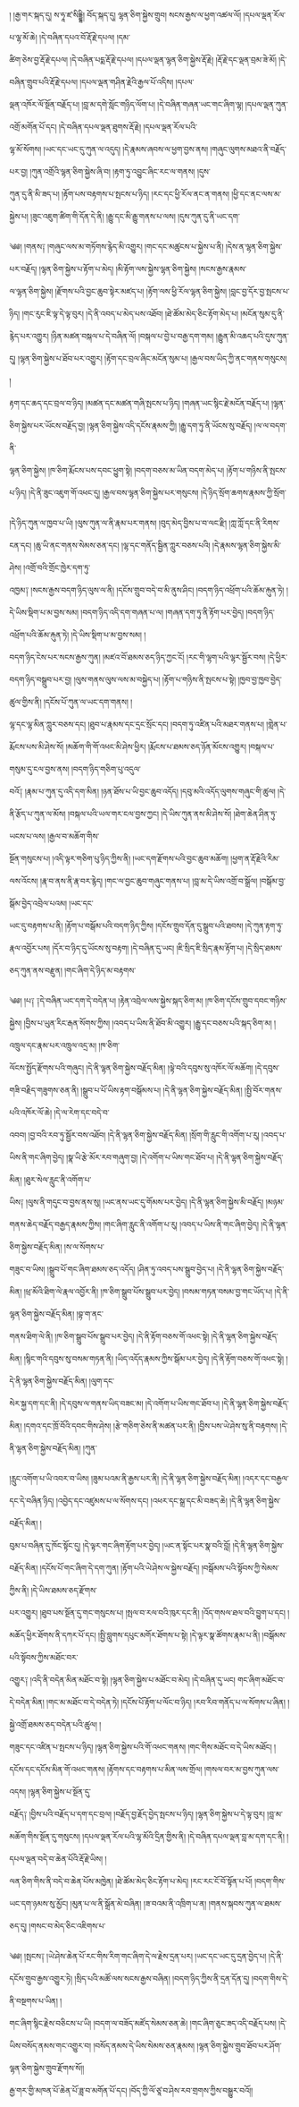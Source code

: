 ﻿  
། །རྒྱ་གར་སྐད་དུ། ས་ཧཱ་ཛ་སིདྡྷི། བོད་སྐད་དུ། ལྷན་ཅིག་སྐྱེས་གྲུབ། སངས་རྒྱས་ལ་ཕྱག་འཚལ་ལོ། །དཔལ་ལྡན་རོལ་པ་ལྷ་མོ་ཆེ། །དེ་བཞིན་དཔའ་བོ་རྡོ་རྗེ་དཔལ། །དམ་  
ཚིག་ཅེས་བྱ་རྡོ་རྗེ་དཔལ། །དེ་བཞིན་པདྨ་རྡོ་རྗེ་དཔལ། །དཔལ་ལྡན་ལྷན་ཅིག་སྐྱེས་རྡོ་རྗེ། །རྡོ་རྗེ་དང་ལྡན་བྲམ་ཟེ་མོ། །དེ་བཞིན་གྲུབ་པའི་རྡོ་རྗེ་དཔལ། །དཔལ་ལྡན་གཤིན་རྗེའི་རྒྱལ་པོ་འདིས། །དཔལ་  
ལྡན་འཁོར་ལོ་སྔོན་བརྗོད་པ། །བླ་མ་དགེ་སློང་གཉིད་ལོག་པ། །དེ་བཞིན་གཞན་ཡང་གང་ཞིག་ལྷ། །དཔལ་ལྡན་ཀུན་འགྲོ་མགོན་པོ་དང། །དེ་བཞིན་དཔལ་ལྡན་ཐུགས་རྡོ་རྗེ། །དཔལ་ལྡན་རོལ་པའི་  
ལྷ་མོ་སོགས། །ཡང་དང་ཡང་དུ་ཀུན་ལ་འདུད། །དེ་རྣམས་ཞབས་ལ་ཕྱག་བྱས་ནས། །གཞུང་ལུགས་མཐའ་ནི་བརྗོད་པར་བྱ། །ཀུན་འགྲོའི་ལྷན་ཅིག་སྐྱེས་ཞི་བ། །རྟག་ཏུ་འབྱུང་ཞིང་རང་ལ་གནས། །དུས་  
ཀུན་དུ་ནི་མི་ཟད་པ། །རྟོག་པས་བརྟགས་པ་སྤངས་པ་ཉིད། །རང་དང་ཕྱི་རོལ་ནང་ན་གནས། །ཕྱི་དང་ནང་ལས་མ་སྐྱེས་པ། །ཟུང་འཇུག་ཚིག་གི་དོན་དེ་ནི། །རྒྱུ་དང་མི་རྒྱུ་གནས་པ་ལས། །དུས་ཀུན་དུ་ནི་ཡང་དག་  
  
༄༅། །གནས༑ །གཞུང་ལས་མ་གཏོགས་རྙེད་མི་འགྱུར། །གང་དང་མཚུངས་པ་སྐྱེས་པ་ནི། །དེས་ན་ལྷན་ཅིག་སྐྱེས་པར་བརྗོད། །ལྷན་ཅིག་སྐྱེས་པ་རྟོག་པ་མེད། །མི་རྟོག་ལས་སྐྱེས་ལྷན་ཅིག་སྐྱེས། །སངས་རྒྱས་རྣམས་  
ལ་ལྷན་ཅིག་སྐྱེས། །རྫོགས་པའི་བྱང་ཆུབ་སྟེར་མཛད་པ། །རྟོག་ལས་ཕྱི་རོལ་ལྷན་ཅིག་སྐྱེས། །བླང་བྱ་དོར་བྱ་སྤངས་པ་ཉིད། །གང་རུང་ཇི་ལྟ་དེ་ལྟ་བུར། །དེ་ནི་འབད་པ་མེད་པས་འཐོབ། །ཐེ་ཚོམ་མེད་ཅིང་རྟོག་མེད་པ། །མངོན་སུམ་དུ་ནི་  
རྙེད་པར་འགྱུར། །ཉིན་མཚན་བསྐལ་པ་དེ་བཞིན་ལོ། །བསྐལ་པ་བྱེ་པ་བརྒྱ་དག་གམ། །རྒྱུན་མི་འཆད་པའི་དུས་ཀུན་དུ། །ལྷན་ཅིག་སྐྱེས་པ་ཐོབ་པར་འགྱུར། །རྟོག་དང་བྲལ་ཞིང་མངོན་སུམ་པ། །རྒྱལ་བས་ཡིད་ཀྱི་ནང་གནས་གསུངས། །  
རྟག་དང་ཆད་དང་བྲལ་བ་ཉིད། །མཚན་དང་མཚན་གཞི་སྤངས་པ་ཉིད། །གཞན་ཡང་སྙིང་རྗེ་མངོན་བརྗོད་པ། །ལྷན་ཅིག་སྐྱེས་པར་ཡོངས་བརྗོད་བྱ། །ལྷན་ཅིག་སྐྱེས་འདི་དངོས་རྣམས་ཀྱི། །རྒྱུ་དག་ཏུ་ནི་ཡོངས་སུ་བརྗོད། །ལ་ལ་བདག་ནི་  
ལྷན་ཅིག་སྐྱེས། །ཁ་ཅིག་རྨོངས་པས་དབང་ཕྱུག་སྟེ། །བདག་བཅས་མ་ཡིན་བདག་མེད་པ། །རྟོག་པ་གཉིས་ནི་སྤངས་པ་ཉིད། །དེ་ནི་ཟུང་འཇུག་གོ་འཕང་དུ། །རྒྱལ་བས་ལྷན་ཅིག་སྐྱེས་པར་གསུངས། །དེ་ཉིད་སྲོག་ཆགས་རྣམས་ཀྱི་སྲོག་  
  
།དེ་ཉིད་ཀུན་ལ་ཁྱབ་པ་ཡི། །ལུས་ཀུན་ལ་ནི་རྣམ་པར་གནས། །བུད་མེད་བྱིས་པ་བ་ལང་རྫི། །ཀླ་ཀློ་དང་ནི་རིགས་ངན་དང། །ཆུ་ཡི་ནང་གནས་སེམས་ཅན་དང། །ལྷ་དང་གནོད་སྦྱིན་ཀླུར་བཅས་པའི། །དེ་རྣམས་ལྷན་ཅིག་སྐྱེས་མི་ཤེས། །འགྲོ་བའི་གྲོང་ཁྱེར་དག་ཏུ་  
འཁྱམ༑ །སངས་རྒྱས་བདག་ཉིད་ལུས་ལ་ནི། །དངོས་གྲུབ་བདེ་བ་མི་ནུས་ཤིང། །བདག་ཉིད་འཕྲོག་པའི་ཆོམ་རྐུན་ཏེ། །དེ་ཡིས་སྡིག་པ་མ་བྱས་སམ། །བདག་ཉིད་འདི་དག་གཞན་པ་ལ། །གཞན་དག་ཏུ་ནི་རྟོག་པར་བྱེད། །བདག་ཉིད་འཕྲོག་པའི་ཆོམ་རྐུན་ཏེ། །དེ་ཡིས་སྡིག་པ་མ་བྱས་སམ། །  
བདག་ཉིད་ངེས་པར་སངས་རྒྱས་ཀུན། །མཛའ་བོ་ཐམས་ཅད་ཉིད་ཀྱང་ངོ། །རང་གི་ལྷག་པའི་ལྷར་སྦྱོར་བས། །དེ་ཕྱིར་བདག་ཉིད་བསྒྲུབ་པར་བྱ། །ལུས་གནས་ལུས་ལས་མ་བསྐྱེད་པ། །རྟོག་པ་གཉིས་ནི་སྤངས་པ་སྟེ། །ཁྱབ་བྱ་ཁྱབ་བྱེད་ཚུལ་གྱིས་ནི། །དངོས་པོ་ཀུན་ལ་ཡང་དག་གནས། །  
ལྷ་དང་ལྷ་མིན་ཀླུར་བཅས་དང། །ཐུབ་པ་རྣམས་དང་དྲང་སྲོང་དང། །བདག་ཏུ་འཛིན་པའི་མཐར་གནས་པ། །གླེན་པ་རྨོངས་པས་མི་ཤེས་སོ། །མཆོག་གི་གོ་འཕང་མི་ཤེས་ཕྱིར། །རྨོངས་པ་ཐམས་ཅད་ཉོན་མོངས་འགྱུར། །བསྐལ་པ་གསུམ་དུ་ངལ་བྱས་ནས། །བདག་ཉིད་གཅིག་པུ་འདུལ་  
བའོ༑ །རྣམ་པ་ཀུན་དུ་འདི་དག་མིན། །ཉན་ཐོས་པ་ཡི་བྱང་ཆུབ་འདོད། །དབུ་མའི་འདོད་ལུགས་གཞུང་གི་ཚུལ། །དེ་ནི་རྩོད་པ་ཀུན་ལ་མོས། །བསྐལ་པའི་ཡལ་གར་ངལ་བྱས་ཀྱང། །དེ་ཡིས་ཀུན་ནས་མི་ཤེས་སོ། །ཐེག་ཆེན་ཤིན་ཏུ་ཡངས་པ་ལས། །རྒྱལ་བ་མཆོག་གིས་  
སྔོན་གསུངས་པ། །འདི་ལྟར་གཅིག་པུ་ཉིད་ཀྱིས་ནི། །ཡང་དག་རྫོགས་པའི་བྱང་ཆུབ་མཆོག། །ཕྱག་ན་རྡོ་རྗེའི་རིམ་ལས་འོངས། །རྣ་བ་ནས་ནི་རྣ་བར་རྙེད། །གང་ལ་བྱང་ཆུབ་གཞུང་གནས་པ། །བླ་མ་དེ་ཡིས་འགྲོ་བ་སྒྲོལ། །བསྒོམ་བྱ་སྒོམ་བྱེད་འབྲེལ་པའམ། །ཡང་དང་  
ཡང་དུ་བརྟགས་པ་ནི། །རྟོག་པ་བསྒོམ་པའི་བདག་ཉིད་ཀྱིས། །དངོས་གྲུབ་དོན་དུ་སྒྲུབ་པའི་ཐབས། །དེ་ཀུན་རྟག་ཏུ་རྣལ་འབྱོར་པས། །དོར་བ་ཉིད་དུ་ཡོངས་སུ་བརྟག། །དེ་བཞིན་དུ་ཡང། །ཇི་སྲིད་ཇི་སྲིད་རྣམ་རྟོག་པ། །དེ་སྲིད་ཐམས་ཅད་ཀུན་ནས་བརྫུན། །གང་ཞིག་དེ་ཉིད་མ་བརྟགས་  
  
༄༅། །པ༑ ༑དེ་བཞིན་ཡང་དག་དེ་བདེན་པ། །རྟེན་འབྲེལ་ལས་སྐྱེས་སྐད་ཅིག་མ། །ཁ་ཅིག་དངོས་གྲུབ་དབང་གཉིས་སྐྱེས། །བྱིས་པ་ཡུན་རིང་རྒན་སོགས་ཀྱིས། །འབད་པ་ཡིས་ནི་ཐོབ་མི་འགྱུར། །རྒྱུ་དང་བཅས་པའི་སྐད་ཅིག་མ། །འཁྲུལ་དང་རྣམ་པར་འཁྲུལ་འདྲ་མ། །ཁ་ཅིག་  
ལོངས་སྤྱོད་རྫོགས་པའི་གཞུང། །དེ་ནི་ལྷན་ཅིག་སྐྱེས་བརྗོད་མིན། །ལྟེ་བའི་དབུས་སུ་འཁོར་ལོ་མཆོག། །དེ་དབུས་གཟི་བརྗིད་གཟུགས་ཅན་ནི། །སྒྲུབ་པ་པོ་ཡིས་རྟག་བསྒོམས་པ། །དེ་ནི་ལྷན་ཅིག་སྐྱེས་བརྗོད་མིན། །སྤྱི་བོར་གནས་པའི་འཁོར་ལོ་ཆེ། །དེ་ལ་རེག་དང་བདེ་བ་  
འབབ། །བྱ་བའི་རབ་ཏུ་སྦྱོར་བས་འཐོབ། །དེ་ནི་ལྷན་ཅིག་སྐྱེས་བརྗོད་མིན། །སྲོག་གི་རླུང་གི་འགོག་པ་རུ། །འབད་པ་ཡིས་ནི་གང་ཞིག་བྱེད། །སྣ་ཡི་རྩེ་མོར་རབ་གཞུག་བྱ། །དེ་འགོག་པ་ཡིས་གང་ཐོབ་པ། །དེ་ནི་ལྷན་ཅིག་སྐྱེས་བརྗོད་མིན། །ཐུར་སེལ་རླུང་ནི་འགོག་པ་  
ཡིས༑ །ལུས་ནི་གདུང་བ་བྱས་ནས་སུ། །ཡང་ནས་ཡང་དུ་གོམས་པར་བྱེད། །དེ་ནི་ལྷན་ཅིག་སྐྱེས་མི་བརྗོད། །མཉམ་གནས་ཆེད་བརྗོད་བརྒྱད་རྣམས་ཀྱིས། །གང་ཞིག་རླུང་ནི་འགོག་པ་རུ། །འབད་པ་ཡིས་ནི་གང་ཞིག་བྱེད། །དེ་ནི་ལྷན་ཅིག་སྐྱེས་བརྗོད་མིན། །ས་ལ་སོགས་པ་  
གཟུང་བ་ཡིས། །སྒྲུབ་པོ་གང་ཞིག་ཐམས་ཅད་འདོད། །ཤིན་ཏུ་འབད་པས་སྒྲུབ་བྱེད་པ། །དེ་ནི་ལྷན་ཅིག་སྐྱེས་བརྗོད་མིན། །ཕྲ་མོའི་ཐིག་ལེ་རྣལ་འབྱོར་ནི། །ཁ་ཅིག་སྒྲུབ་པོས་སྒྲུབ་པར་བྱེད། །བསམ་གཏན་བསམ་བྱ་གང་ཡོད་པ། །དེ་ནི་ལྷན་ཅིག་སྐྱེས་བརྗོད་མིན། །བྷ་ག་ནང་  
གནས་ཐིག་ལེ་ནི། །ཁ་ཅིག་སྒྲུབ་པོས་སྒྲུབ་པར་བྱེད། །དེ་ནི་རྟོག་བཅས་གོ་འཕང་སྟེ། །དེ་ནི་ལྷན་ཅིག་སྐྱེས་བརྗོད་མིན། །སྙིང་གའི་དབུས་སུ་བསམ་གཏན་ནི། །ཡིད་འདོད་རྣམས་ཀྱིས་སྒོམ་པར་བྱེད། །དེ་ནི་རྟོག་བཅས་གོ་འཕང་སྟེ། །དེ་ནི་ལྷན་ཅིག་སྐྱེས་བརྗོད་མིན། །ལུག་དང་  
སེར་སྐྱ་དག་དང་ནི། །དེ་དབུས་ལ་གནས་ཡིད་བཟང་མ། །དེ་འགོག་པ་ཡིས་གང་ཐོབ་པ། །དེ་ནི་ལྷན་ཅིག་སྐྱེས་བརྗོད་མིན། །དགའ་དང་ཁྲོ་བོའི་དབང་གིས་ཤེས། །རྩེ་གཅིག་ཅེས་ནི་མཚན་པར་ནི། །བྱིས་པས་ཡེ་ཤེས་སུ་ནི་བརྟགས། །དེ་ནི་ལྷན་ཅིག་སྐྱེས་བརྗོད་མིན། །ཀུན་  
  
།རླུང་འགོག་པ་ཡི་འབར་བ་ཡིས། །ཟུམ་པའམ་ནི་རྒྱས་པར་ནི། །དེ་ནི་ལྷན་ཅིག་སྐྱེས་བརྗོད་མིན། །འདར་དང་བརྒྱལ་དང་དེ་བཞིན་ཉིད། །འབྱེད་དང་འཛུམས་པ་ལ་སོགས་དང། །འཕར་དང་སྒྲ་དང་མི་བཟད་ཆེ། །དེ་ནི་ལྷན་ཅིག་སྐྱེས་བརྗོད་མིན། །  
བུམ་པ་བཞིན་དུ་ཁོང་སྟོང་དུ། །དེ་ལྟར་གང་ཞིག་རྟོག་པར་བྱེད། །ཡང་ན་སྟོང་པར་སྣ་བའི་བློ། །དེ་ནི་ལྷན་ཅིག་སྐྱེས་བརྗོད་མིན། །དངོས་པོ་གང་ཞིག་དེ་དག་ཀུན། །རྟོག་པའི་ཡེ་ཤེས་ལ་སྐྱེས་བརྗོད། །བསྒོམས་པའི་སྟོབས་ཀྱི་སེམས་ཀྱིས་ནི། །དེ་ཡིས་ཐམས་ཅད་རྫོགས་  
པར་འགྱུར། །ཐུབ་པས་སྔོན་དུ་གང་གསུངས་པ། །སྤལ་བ་རལ་བའི་ཁུར་དང་ནི། །འོད་གསལ་ཐལ་བའི་བྱུག་པ་དང། །མཆོད་ཕྱིར་ཐོགས་ནི་དཀར་པོ་དང། །སྤྱི་བླུགས་དཔུང་མགོར་ཐོགས་པ་སྟེ། །དེ་ལྟར་སྣ་ཚོགས་རྣམ་པ་ནི། །བསྒོམས་པའི་སྟོབས་ཀྱིས་མཐོང་བར་  
འགྱུར༑ །འདི་ནི་བདེན་མིན་མཐོང་བ་སྟེ། །ལྷན་ཅིག་སྐྱེས་པ་མཐོང་བ་མེད། །དེ་བཞིན་དུ་ཡང། གང་ཞིག་མཐོང་བ་དེ་བདེན་མིན། །གང་མ་མཐོང་བ་དེ་བདེན་ཏེ། །དངོས་པོ་རྟོག་པ་ལོང་བ་ཉིད། །རབ་རིབ་གནོད་པ་ལ་སོགས་པ་ཞིན། །སྐྱེ་འགྲོ་ཐམས་ཅད་བདེན་པའི་ཚུལ། །  
གཟུང་དང་འཛིན་པ་སྤངས་པ་ཉིད། །ལྷན་ཅིག་སྐྱེས་པའི་གོ་འཕང་གནས། །གང་གིས་མཐོང་བ་དེ་ཡིས་མཐོང། །དངོས་དང་དངོས་མིན་གོ་འཕང་གནས། །རྟོགས་དང་བརྟགས་པ་མིན་ལས་གྲོལ། །གསལ་བར་མ་བྱས་ཀུན་ལས་འདས། །ལྷན་ཅིག་སྐྱེས་པ་སྔོན་དུ་  
བརྗོད༑ །བྱིས་པའི་བརྗོད་པ་དག་དང་བྲལ། །བརྗོད་བྱ་རྗོད་བྱེད་སྤངས་པ་ཉིད། །ལྷན་ཅིག་སྐྱེས་པ་དེ་ལྟ་བུར། །བླ་མ་མཆོག་གིས་སྔོན་དུ་གསུངས། །དཔལ་ལྡན་རོལ་པའི་ལྷ་མོའི་དྲིན་གྱིས་ནི། །དེ་བཞིན་དཔལ་ལྡན་བླ་མ་དག་དང་ནི། །དཔལ་ལྡན་བདེ་བ་ཆེན་པོའི་རྡོ་རྗེ་ཡིས། །  
ལན་ཅིག་གིས་ནི་བདེ་བ་ཆེན་པོས་མཁྱེན། །ཐེ་ཚོམ་མེད་ཅིང་རྟོག་པ་མེད། །རང་རང་ངོ་བོ་སྟོན་པ་པོ། །བདག་གིས་ཡང་དག་ཉམས་སུ་མྱོང། །མུན་པ་ལ་ནི་སྒྲོན་མེ་བཞིན། །ཟ་བའམ་ནི་འཁྲིག་པ་ན། །གནས་སྐབས་ཀུན་ལ་ཐམས་ཅད་དུ། །གསང་བ་མེད་ཅིང་འཇིགས་པ་  
  
༄༅། །སྤངས༑ །ཡེ་ཤེས་ཆེན་པོ་རང་གིས་རིག་གང་ཞིག་དེ་ལ་རྗེས་དྲན་པར། །ཡང་དང་ཡང་དུ་དྲན་བྱེད་པ། །དེ་ནི་དངོས་གྲུབ་རྒྱས་འགྱུར་ཏེ། །སྲིད་པའི་མཚོ་ལས་སངས་རྒྱས་བཞིན། །བདག་ཉིད་ཀྱིས་ནི་དྲན་དོན་དུ། །བདག་གིས་དེ་ནི་བསྔགས་པ་ཡིན། །  
གང་ཞིག་སྙིང་རྗེས་བཅིངས་པ་ཡི། །བདག་ལ་བཟོད་མཛོད་སེམས་ཅན་ཆེ། །གང་ཞིག་ཅུང་ཟད་འདི་བརྗོད་པས། །དེ་ཡིས་བསོད་ནམས་གང་འགྱུར་བ། །བསོད་ནམས་དེ་ཡིས་སེམས་ཅན་རྣམས། །ལྷན་ཅིག་སྐྱེས་གྲུབ་ཐོབ་པར་ཤོག་ལྷན་ཅིག་སྐྱེས་གྲུབ་རྫོགས་སོ།།  
རྒྱ་གར་གྱི་མཁན་པོ་ཆེན་པོ་ཟླ་བ་མགོན་པོ་དང། །བོད་ཀྱི་ལོ་ཙཱ་བ་ཤེས་རབ་གྲགས་ཀྱིས་བསྒྱུར་བའོ།།  
  
  

